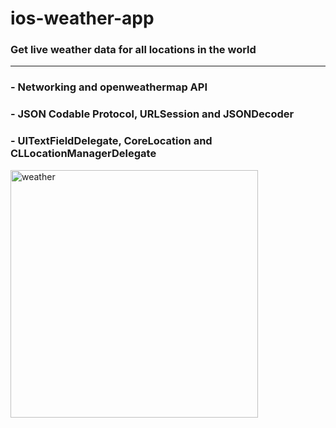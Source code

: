 # ios-weather-app

### Get live weather data for all locations in the world
---
### - Networking and openweathermap API
### - JSON Codable Protocol, URLSession and JSONDecoder
### - UITextFieldDelegate, CoreLocation and CLLocationManagerDelegate

<img width="396" alt="weather" src="https://user-images.githubusercontent.com/74426671/140260211-63a0e835-2afb-4746-a027-26ed20250155.png">
